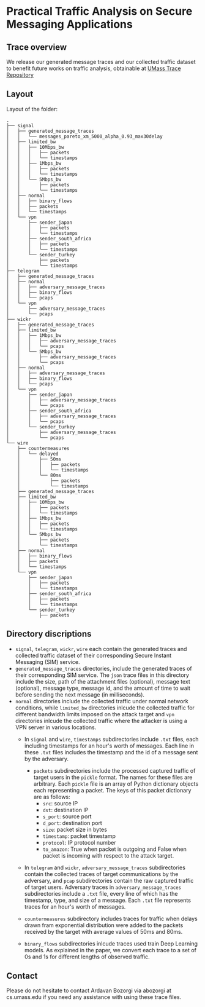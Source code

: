 #  Practical Traffic Analysis on Secure Messaging Applications

## Trace overview

We release our generated message traces and our collected traffic dataset to benefit future works on traffic analysis, obtainable at [UMass Trace Repository](https://traces.cs.umass.edu/)

## Layout 

Layout of the folder:

```
.
├── signal
│   ├── generated_message_traces
│   │   └── messages_pareto_xm_5000_alpha_0.93_max30delay
│   ├── limited_bw
│   │   ├── 10Mbps_bw
│   │   │   ├── packets
│   │   │   └── timestamps
│   │   ├── 1Mbps_bw
│   │   │   ├── packets
│   │   │   └── timestamps
│   │   └── 5Mbps_bw
│   │       ├── packets
│   │       └── timestamps
│   ├── normal
│   │   ├── binary_flows
│   │   ├── packets
│   │   └── timestamps
│   └── vpn
│       ├── sender_japan
│       │   ├── packets
│       │   └── timestamps
│       ├── sender_south_africa
│       │   ├── packets
│       │   └── timestamps
│       └── sender_turkey
│           ├── packets
│           └── timestamps
├── telegram
│   ├── generated_message_traces
│   ├── normal
│   │   ├── adversary_message_traces
│   │   ├── binary_flows
│   │   └── pcaps
│   └── vpn
│       ├── adversary_message_traces
│       └── pcaps
├── wickr
│   ├── generated_message_traces
│   ├── limited_bw
│   │   ├── 1Mbps_bw
│   │   │   ├── adversary_message_traces
│   │   │   └── pcaps
│   │   └── 5Mbps_bw
│   │       ├── adversary_message_traces
│   │       └── pcaps
│   ├── normal
│   │   ├── adversary_message_traces
│   │   ├── binary_flows
│   │   └── pcaps
│   └── vpn
│       ├── sender_japan
│       │   ├── adversary_message_traces
│       │   └── pcaps
│       ├── sender_south_africa
│       │   ├── adversary_message_traces
│       │   └── pcaps
│       └── sender_turkey
│           ├── adversary_message_traces
│           └── pcaps
└── wire
    ├── countermeasures
    │   └── delayed
    │       ├── 50ms
    │       │   ├── packets
    │       │   └── timestamps
    │       └── 80ms
    │           ├── packets
    │           └── timestamps
    ├── generated_message_traces
    ├── limited_bw
    │   ├── 10Mbps_bw
    │   │   ├── packets
    │   │   └── timestamps
    │   ├── 1Mbps_bw
    │   │   ├── packets
    │   │   └── timestamps
    │   └── 5Mbps_bw
    │       ├── packets
    │       └── timestamps
    ├── normal
    │   ├── binary_flows
    │   ├── packets
    │   └── timestamps
    └── vpn
        ├── sender_japan
        │   ├── packets
        │   └── timestamps
        ├── sender_south_africa
        │   ├── packets
        │   └── timestamps
        └── sender_turkey
            ├── packets

```


## Directory discriptions

* `signal`, `telegram`, `wickr`, `wire` each contain the generated traces and collected traffic dataset of their corresponding Secure Instant Messaging (SIM) service.
* `generated_message_traces` directories, include the generated traces of their corresponding SIM service. The `json` trace files in this directory include the size, path of the attachment files (optional), message text (optional), message type, message id, and the amount of time to wait before sending the next message (in milliseconds).
* `normal` directories include the collected traffic under normal network conditions, while `limited_bw` directories inlcude the collected traffic for different bandwidth limits imposed on the attack target and `vpn` directories inlcude the collected traffic where the attacker is using a VPN server in various locations. 
    * In `signal` and `wire`, `timestamps` subdirectories include `.txt` files, each including timestamps for an hour's worth of messages. Each line in these `.txt` files includes the timestamp and the id of a message sent by the adversary.
      * `packets` subdirectories include the processed captured traffic of target users in the `pickle` format. The names for these files are arbitrary. Each `pickle` file is an array of Python dictionary objects each representing a packet. The keys of this packet dictionary are as follows:
        - `src`: source IP
        - `dst`: destination IP
        - `s_port`: source port
        - `d_port`: destination port
        - `size`: packet size in bytes
        - `timestamp`: packet timestamp
        - `protocol`: IP protocol number
        - `to_amazon`: True when packet is outgoing and False when packet is incoming with respect to the attack target.     
    * In `telegram` and `wickr`, `adversary_message_traces` subdirectories contain the collected traces of target communications by the adversary, and `pcap` subdirectories contain the raw captured traffic of target users. Adversary traces in `adversary_message_traces` subdirectories include a `.txt` file, every line of which has the timestamp, type, and size of a message. Each `.txt` file represents traces for an hour's worth of messages.
    
  * `countermeasures` subdirectory includes traces for traffic when delays drawn fram exponential distribution were added to the packets received by the target with average values of 50ms and 80ms.  
  * `binary_flows` subdirectories inlcude traces used train Deep Learning models. As explained in the paper<!--Section 6.5 of the journal-->, we convert each trace to a set of 0s and 1s for different lengths of observed traffic.

## Contact

Please do not hesitate to contact Ardavan Bozorgi via abozorgi at cs.umass.edu if you need any assistance with using these trace files.